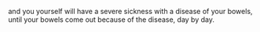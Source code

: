 and you yourself will have a severe sickness with a disease of your bowels, until your bowels come out because of the disease, day by day.
